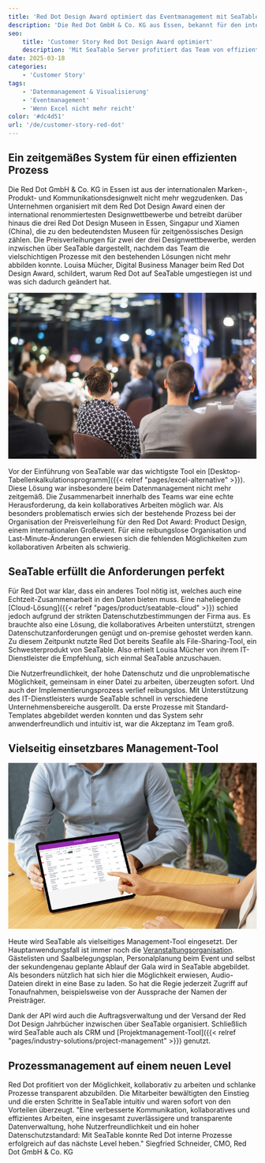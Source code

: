 ```yaml
---
title: 'Red Dot Design Award optimiert das Eventmanagement mit SeaTable'
description: 'Die Red Dot GmbH & Co. KG aus Essen, bekannt für den international renommierten Red Dot Design Award, hat sein Event- und Auftragsmanagement mit revolutioniert und optimiert. Mit SeaTable Server profitiert das Team von transparenten, effizienten und kollaborativen Workflows und einer DSGVO-konformen Datenverwaltung.'
seo:
    title: 'Customer Story Red Dot Design Award optimiert'
    description: 'Mit SeaTable Server profitiert das Team von effizienten und kollaborativen Workflows und einer DSGVO-konformen Datenverwaltung.'
date: 2025-03-18
categories:
    - 'Customer Story'
tags:
    - 'Datenmanagement & Visualisierung'
    - 'Eventmanagement'
    - 'Wenn Excel nicht mehr reicht'
color: '#dc4d51'
url: '/de/customer-story-red-dot'
---
```


## Ein zeitgemäßes System für einen effizienten Prozess

Die Red Dot GmbH & Co. KG in Essen ist aus der internationalen Marken-, Produkt- und Kommunikationsdesignwelt nicht mehr wegzudenken. Das Unternehmen organisiert mit dem Red Dot Design Award einen der international renommiertesten Designwettbewerbe und betreibt darüber hinaus die drei Red Dot Design Museen in Essen, Singapur und Xiamen (China), die zu den bedeutendsten Museen für zeitgenössisches Design zählen. Die Preisverleihungen für zwei der drei Designwettbewerbe, werden inzwischen über SeaTable dargestellt, nachdem das Team die vielschichtigen Prozesse mit den bestehenden Lösungen nicht mehr abbilden konnte. Louisa Mücher, Digital Business Manager beim Red Dot Design Award, schildert, warum Red Dot auf SeaTable umgestiegen ist und was sich dadurch geändert hat.

![Bild Red Dot Veranstaltung](Blog_reddot_I1.jpg)

Vor der Einführung von SeaTable war das wichtigste Tool ein [Desktop-Tabellenkalkulationsprogramm]({{< relref "pages/excel-alternative" >}}). Diese Lösung war insbesondere beim Datenmanagement nicht mehr zeitgemäß. Die Zusammenarbeit innerhalb des Teams war eine echte Herausforderung, da kein kollaboratives Arbeiten möglich war. Als besonders problematisch erwies sich der bestehende Prozess bei der Organisation der Preisverleihung für den Red Dot Award: Product Design, einem internationalen Großevent. Für eine reibungslose Organisation und Last-Minute-Änderungen erwiesen sich die fehlenden Möglichkeiten zum kollaborativen Arbeiten als schwierig.

## SeaTable erfüllt die Anforderungen perfekt

Für Red Dot war klar, dass ein anderes Tool nötig ist, welches auch eine Echtzeit-Zusammenarbeit in den Daten bieten muss. Eine naheliegende [Cloud-Lösung]({{< relref "pages/product/seatable-cloud" >}}) schied jedoch aufgrund der strikten Datenschutzbestimmungen der Firma aus. Es brauchte also eine Lösung, die kollaboratives Arbeiten unterstützt, strengen Datenschutzanforderungen genügt und on-premise gehostet werden kann. Zu diesem Zeitpunkt nutzte Red Dot bereits Seafile als File-Sharing-Tool, ein Schwesterprodukt von SeaTable. Also erhielt Louisa Mücher von ihrem IT-Dienstleister die Empfehlung, sich einmal SeaTable anzuschauen.

Die Nutzerfreundlichkeit, der hohe Datenschutz und die unproblematische Möglichkeit, gemeinsam in einer Datei zu arbeiten, überzeugten sofort. Und auch der Implementierungsprozess verlief reibungslos. Mit Unterstützung des IT-Dienstleisters wurde SeaTable schnell in verschiedene Unternehmensbereiche ausgerollt. Da erste Prozesse mit Standard-Templates abgebildet werden konnten und das System sehr anwenderfreundlich und intuitiv ist, war die Akzeptanz im Team groß.

## Vielseitig einsetzbares Management-Tool

![Tablet mit SeaTable Tabelle](3-SeaTable-erfuellt-die-Anforderungen-perfekt-1.jpg)

Heute wird SeaTable als vielseitiges Management-Tool eingesetzt. Der Hauptanwendungsfall ist immer noch die [Veranstaltungsorganisation](https://seatable.io/vorlage/fewxqfzbsxocskxl7hikqq/). Gästelisten und Saalbelegungsplan, Personalplanung beim Event und selbst der sekundengenau geplante Ablauf der Gala wird in SeaTable abgebildet. Als besonders nützlich hat sich hier die Möglichkeit erwiesen, Audio-Dateien direkt in eine Base zu laden. So hat die Regie jederzeit Zugriff auf Tonaufnahmen, beispielsweise von der Aussprache der Namen der Preisträger.

Dank der API wird auch die Auftragsverwaltung und der Versand der Red Dot Design Jahrbücher inzwischen über SeaTable organisiert. Schließlich wird SeaTable auch als CRM und [Projektmanagement-Tool]({{< relref "pages/industry-solutions/project-management" >}}) genutzt.

## Prozessmanagement auf einem neuen Level

Red Dot profitiert von der Möglichkeit, kollaborativ zu arbeiten und schlanke Prozesse transparent abzubilden. Die Mitarbeiter bewältigten den Einstieg und die ersten Schritte in SeaTable intuitiv und waren sofort von den Vorteilen überzeugt. "Eine verbesserte Kommunikation, kollaboratives und effizientes Arbeiten, eine insgesamt zuverlässigere und transparente Datenverwaltung, hohe Nutzerfreundlichkeit und ein hoher Datenschutzstandard: Mit SeaTable konnte Red Dot interne Prozesse erfolgreich auf das nächste Level heben." Siegfried Schneider, CMO, Red Dot GmbH & Co. KG

